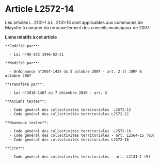 # Article L2572-14

Les articles L. 2131-1 à L. 2131-13 sont applicables aux communes de Mayotte à compter du renouvellement des conseils
municipaux de 2007.

**Liens relatifs à cet article**

	**Codifié par**:

	  - Loi n°96-142 1996-02-21

	**Modifié par**:

	  - Ordonnance n°2007-1434 du 5 octobre 2007 - art. 2 () JORF 6 octobre 2007

	**Transféré par**:

	  - Loi n°2010-1487 du 7 décembre 2010 - art. 2

	**Anciens textes**:

	  - Code général des collectivités territoriales  L2572-12
	  - Code général des collectivités territoriales L2572-12

	**Nouveaux textes**:

	  - Code général des collectivités territoriales  L2572-16
	  - Code général des collectivités territoriales - art. L2564-15 (VD)
	  - Code général des collectivités territoriales L2572-16

	**Cite**:

	  - Code général des collectivités territoriales - art. L2131-1 (V)
